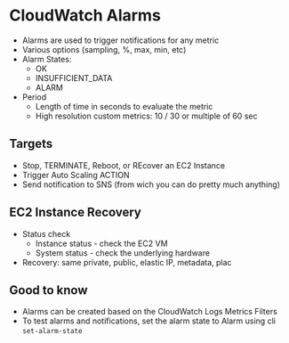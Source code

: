 # CloudWatch Alarms
- Alarms are used to trigger notifications for any metric
- Various options (sampling, %, max, min, etc)
- Alarm States:
  - OK
  - INSUFFICIENT_DATA
  - ALARM
- Period
  - Length of time in seconds to evaluate the metric
  - High resolution custom metrics: 10 / 30 or multiple of 60 sec

## Targets

- Stop, TERMINATE, Reboot, or REcover an EC2 Instance
- Trigger Auto Scaling ACTION
- Send notification to SNS (from wich you can do pretty much anything)

## EC2 Instance Recovery
- Status check
  - Instance status - check the EC2 VM
  - System status - check the underlying hardware
- Recovery: same private, public, elastic IP, metadata, plac

## Good to know
- Alarms can be created based on the CloudWatch Logs Metrics Filters
- To test alarms and notifications, set the alarm state to Alarm using cli `set-alarm-state`
